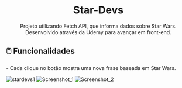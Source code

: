 <h1 align="center">Star-Devs</h1>
<p align="center">Projeto utilizando Fetch API,  que informa dados sobre Star Wars. Desenvolvido através da Udemy para avançar em front-end.</p>

## 🖱️ Funcionalidades
<p> - Cada clique no botão mostra uma nova frase baseada em Star Wars. </p>

![stardevs1](https://user-images.githubusercontent.com/48738431/113484898-34a73f00-9481-11eb-96ed-6c56cea13572.png)
![Screenshot_1](https://user-images.githubusercontent.com/48738431/113484960-8354d900-9481-11eb-80d9-9b9cab0e4ddf.png)
![Screenshot_2](https://user-images.githubusercontent.com/48738431/113484973-95cf1280-9481-11eb-91ee-e03057e559c1.png)
